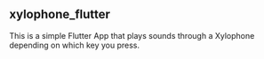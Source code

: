 ## xylophone_flutter

This is a simple Flutter App that plays sounds through a Xylophone depending on which key you press.